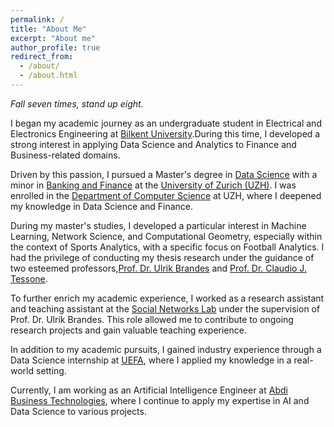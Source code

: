 ```yaml
---
permalink: /
title: "About Me"
excerpt: "About me"
author_profile: true
redirect_from: 
  - /about/
  - /about.html
---
```

*Fall seven times, stand up eight.*

I began my academic journey as an undergraduate student in Electrical and Electronics Engineering at [Bilkent University](\href{https://w3.bilkent.edu.tr/www/).During this time, I developed a strong interest in applying Data Science and Analytics to Finance and Business-related domains.

Driven by this passion, I pursued a Master's degree in [Data Science](https://www.oec.uzh.ch/en/studies/master/it/ds.html) with a minor in [Banking and Finance](https://www.oec.uzh.ch/en/studies/master/oec/bf.html) at the [University of Zurich (UZH)](https://www.uzh.ch/en.html). I was enrolled in the [Department of Computer Science](https://www.ifi.uzh.ch/en.html) at UZH, where I deepened my knowledge in Data Science and Finance.

During my master's studies, I developed a particular interest in Machine Learning, Network Science, and Computational Geometry, especially within the context of Sports Analytics, with a specific focus on Football Analytics. I had the privilege of conducting my thesis research under the guidance of two esteemed professors,[Prof. Dr. Ulrik Brandes](https://gess.ethz.ch/en/the-department/people/person-detail.html?persid=239462) and [Prof. Dr. Claudio J. Tessone](https://www.ifi.uzh.ch/en/bdlt/Team/Tessone.html).

To further enrich my academic experience, I worked as a research assistant and teaching assistant at the [Social Networks Lab](https://sn.ethz.ch) under the supervision of Prof. Dr. Ulrik Brandes. This role allowed me to contribute to ongoing research projects and gain valuable teaching experience.

In addition to my academic pursuits, I gained industry experience through a Data Science internship at [UEFA](https://www.uefa.com), where I applied my knowledge in a real-world setting.

Currently, I am working as an Artificial Intelligence Engineer at [Abdi Business Technologies](https://www.abdibt.com.tr), where I continue to apply my expertise in AI and Data Science to various projects.


